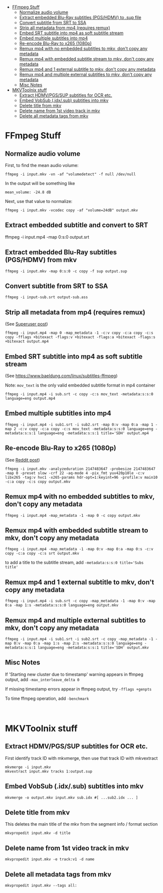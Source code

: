 - [FFmpeg Stuff](#ffmpeg-stuff)
  - [Normalize audio volume](#normalize-audio-volume)
  - [Extract embedded Blu-Ray subtitles (PGS/HDMV) to .sup file](#extract-embedded-blu-ray-subtitles-pgshdmv-to-sup-file)
  - [Convert subtitle from SRT to SSA](#convert-subtitle-from-srt-to-ssa)
  - [Strip all metadata from mp4 (requires remux)](#strip-all-metadata-from-mp4-requires-remux)
  - [Embed SRT subtitle into mp4 as soft subtitle stream](#embed-srt-subtitle-into-mp4-as-soft-subtitle-stream)
  - [Embed multiple subtitles into mp4](#embed-multiple-subtitles-into-mp4)
  - [Re-encode Blu-Ray to x265 (1080p)](#re-encode-blu-ray-to-x265-1080p)
  - [Remux mp4 with no embedded subtitles to mkv, don't copy any metadata](#remux-mp4-with-no-embedded-subtitles-to-mkv-dont-copy-any-metadata)
  - [Remux mp4 with embedded subtitle stream to mkv, don't copy any metadata](#remux-mp4-with-embedded-subtitle-stream-to-mkv-dont-copy-any-metadata)
  - [Remux mp4 and 1 external subtitle to mkv, don't copy any metadata](#remux-mp4-and-1-external-subtitle-to-mkv-dont-copy-any-metadata)
  - [Remux mp4 and multiple external subtitles to mkv, don't copy any metadata](#remux-mp4-and-multiple-external-subtitles-to-mkv-dont-copy-any-metadata)
  - [Misc Notes](#misc-notes)
- [MKVToolnix stuff](#mkvtoolnix-stuff)
  - [Extract HDMV/PGS/SUP subtitles for OCR etc.](#extract-hdmvpgssup-subtitles-for-ocr-etc)
  - [Embed VobSub (.idx/.sub) subtitles into mkv](#embed-vobsub-idxsub-subtitles-into-mkv)
  - [Delete title from mkv](#delete-title-from-mkv)
  - [Delete name from 1st video track in mkv](#delete-name-from-1st-video-track-in-mkv)
  - [Delete all metadata tags from mkv](#delete-all-metadata-tags-from-mkv)

# FFmpeg Stuff

## Normalize audio volume
First, to find the mean audio volume:
```
ffmpeg -i input.mkv -vn -af "volumedetect" -f null /dev/null
```

In the output will be something like

`mean_volume: -24.8 dB`

Next, use that value to normalize:
```
ffmpeg -i input.mkv -vcodec copy -af "volume=24dB" output.mkv
```

## Extract embedded subtitle and convert to SRT
ffmpeg -i input.mp4 -map 0:s:0 output.srt

## Extract embedded Blu-Ray subtitles (PGS/HDMV) from mkv
```
ffmpeg -i input.mkv -map 0:s:0 -c copy -f sup output.sup
```

## Convert subtitle from SRT to SSA
```
ffmpeg -i input-sub.srt output-sub.ass
```

## Strip all metadata from mp4 (requires remux)
(See [Superuser post](https://superuser.com/questions/441361/strip-metadata-from-all-formats-with-ffmpeg/428039#428039))
```
ffmpeg -i input.mp4 -map 0 -map_metadata -1 -c:v copy -c:a copy -c:s copy -fflags +bitexact -flags:v +bitexact -flags:a +bitexact -flags:s +bitexact output.mp4
```

## Embed SRT subtitle into mp4 as soft subtitle stream
(See https://www.baeldung.com/linux/subtitles-ffmpeg)

Note: `mov_text` is the only valid embedded subtitle format in mp4 container
```
ffmpeg -i input.mp4 -i sub.srt -c copy -c:s mov_text -metadata:s:s:0 language=eng output.mp4
```

## Embed multiple subtitles into mp4
```
ffmpeg -i input.mp4 -i sub1.srt -i sub2.srt -map 0:v -map 0:a -map 1 -map 2 -c:v copy -c:a copy -c:s mov_text -metadata:s:s:0 language=eng -metadata:s:s:1 language=eng -metadata:s:s:1 title='SDH' output.mp4
```

## Re-encode Blu-Ray to x265 (1080p)
(See [Reddit post](https://www.reddit.com/r/ffmpeg/comments/mij9mr/which_settings_for_converting_fullhd_blu_rays_to/?rdt=47933))
```
ffmpeg -i input.mkv -analyzeduration 2147483647 -probesize 2147483647 -map 0 -preset slow -crf 22 -aq-mode 4 -pix_fmt yuv420p10le -c:v libx265 -tag:v hvc1 -x265-params hdr-opt=1:keyint=96 -profile:v main10 -c:a copy -c:s copy output.mkv
```

## Remux mp4 with no embedded subtitles to mkv, don't copy any metadata
```
ffmpeg -i input.mp4 -map_metadata -1 -map 0 -c copy output.mkv
```

## Remux mp4 with embedded subtitle stream to mkv, don't copy any metadata
```
ffmpeg -i input.mp4 -map_metadata -1 -map 0:v -map 0:a -map 0:s -c:v copy -c:a copy -c:s srt output.mkv
```
to add a title to the subtitle stream, add `-metadata:s:s:0 title='Subs title'`

## Remux mp4 and 1 external subtitle to mkv, don't copy any metadata
```
ffmpeg -i input.mp4 -i sub.srt -c copy -map_metadata -1 -map 0:v -map 0:a -map 1:s -metadata:s:s:0 language=eng output.mkv
```

## Remux mp4 and multiple external subtitles to mkv, don't copy any metadata
```
ffmpeg -i input.mp4 -i sub1.srt -i sub2.srt -c copy -map_metadata -1 -map 0:v -map 0:a -map 1:s -map 2:s -metadata:s:s:0 language=eng -metadata:s:s:1 language=eng -metadata:s:s:1 title='SDH' output.mkv
```

## Misc Notes
If 'Starting new cluster due to timestamp' warning appears in ffmpeg output, add `-max_interleave_delta 0`

If missing timestamp errors appear in ffmpeg output, try `-fflags +genpts`

To time ffmpeg operation, add `-benchmark`
<br/>
<br/>
<br/>

# MKVToolnix stuff

## Extract HDMV/PGS/SUP subtitles for OCR etc.
First identify track ID with mkvmerge, then use that track ID with mkvextract
```
mkvmerge -i input.mkv
mkvextract input.mkv tracks 1:output.sup
```

## Embed VobSub (.idx/.sub) subtitles into mkv
```
mkvmerge -o output.mkv input.mkv sub.idx #[ ...sub2.idx ... ]
```

## Delete title from mkv
This deletes the main title of the mkv from the segment info / format section
```
mkvpropedit input.mkv -d title
```

## Delete name from 1st video track in mkv
```
mkvpropedit input.mkv -e track:v1 -d name
```

## Delete all metadata tags from mkv
```
mkvpropedit input.mkv --tags all:
```
